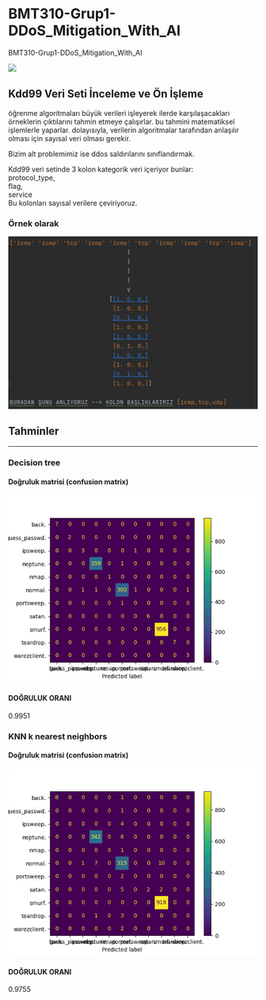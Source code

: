 # BMT310-Grup1-DDoS_Mitigation_With_AI
BMT310-Grup1-DDoS_Mitigation_With_AI

![](https://www.flowmon.com/CMSPages/GetFile.aspx?guid=4cec8e92-4689-4529-8fb7-5737d8b7340c&maxsidesize=2500)

## Kdd99 Veri Seti İnceleme ve Ön İşleme

öğrenme algoritmaları büyük verileri işleyerek ilerde karşılaşacakları örneklerin çıktılarını tahmin etmeye çalışırlar.
bu tahmini matematiksel işlemlerle yaparlar. dolayısıyla, verilerin algoritmalar tarafından anlaşılır olması 
için sayısal veri olması gerekir.

Bizim alt problemimiz ise ddos saldırılarını sınıflandırmak. 

Kdd99 veri setinde 3 kolon kategorik veri içeriyor bunlar:<br/>
protocol_type,<br/>
flag,<br/>
service<br/>
Bu kolonları sayısal verilere çeviriyoruz.

### Örnek olarak
![](KategorikVeriler.png)

## Tahminler

<hr/>

### Decision tree

#### Doğruluk matrisi (confusion matrix)

![](Plotlar/DecisionTreeConfMat.png)

#### DOĞRULUK ORANI
0.9951

### KNN k nearest neighbors

#### Doğruluk matrisi (confusion matrix)

![](Plotlar/KnnConfMat.png)

#### DOĞRULUK ORANI
0.9755
